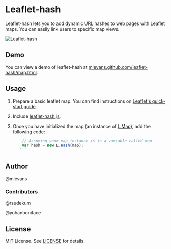 # Leaflet-hash

Leaflet-hash lets you to add dynamic URL hashes to web pages with Leaflet maps. You can easily
link users to specific map views.

![Leaflet-hash](https://github.com/mlevans/leaflet-hash/raw/master/screenshots/screenshot.png)

## Demo
You can view a demo of leaflet-hash at [mlevans.github.com/leaflet-hash/map.html](mlevans.github.com/leaflet-hash/map.html).

## Usage

1. Prepare a basic leaflet map. You can find instructions on [Leaflet's quick-start guide](http://leaflet.cloudmade.com/examples/quick-start.html).

2. Include [leaflet-hash.js](https://github.com/mlevans/leaflet-hash/blob/master/leaflet-hash.js).

3. Once you have initialized the map (an instance of [L.Map](http://leaflet.cloudmade.com/reference.html#map-usage)), add the following code:

	```javascript
        // Assuming your map instance is in a variable called map
        var hash = new L.Hash(map);
       ```

## Author
@mlevans

### Contributors
@rsudekum

@yohanboniface

## License

MIT License. See [LICENSE](https://github.com/mlevans/leaflet-hash/blob/master/LICENSE.md) for details.